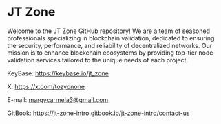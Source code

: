 # JT Zone
Welcome to the JT Zone GitHub repository! We are a team of seasoned professionals specializing in blockchain validation, dedicated to ensuring the security, performance, and reliability of decentralized networks. Our mission is to enhance blockchain ecosystems by providing top-tier node validation services tailored to the unique needs of each project.

KeyBase: https://keybase.io/jt_zone

X: https://x.com/tozyonone

E-mail: margycarmela3@gmail.com

GitBook: https://jt-zone-intro.gitbook.io/jt-zone-intro/contact-us
